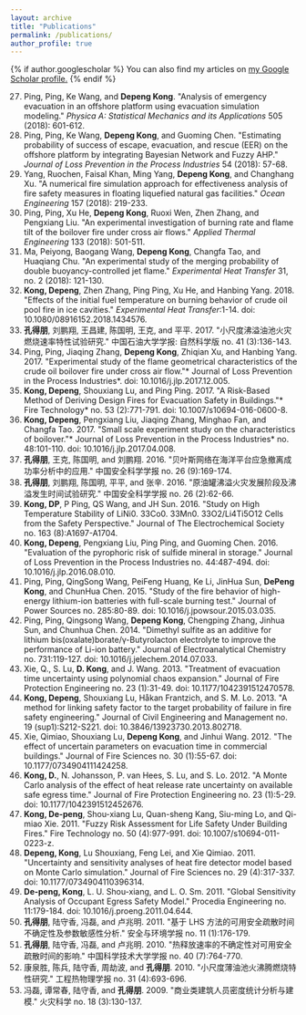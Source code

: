 ```yaml
---
layout: archive
title: "Publications"
permalink: /publications/
author_profile: true
---
```


{% if author.googlescholar %}
  You can also find my articles on <u><a href="{{author.googlescholar}}">my Google Scholar profile</a>.</u>
{% endif %}

27. Ping, Ping, Ke Wang, and **Depeng Kong**. "Analysis of emergency evacuation in an offshore platform using evacuation simulation modeling." *Physica A: Statistical Mechanics and its Applications* 505 (2018): 601-612.
26. Ping, Ping, Ke Wang, **Depeng Kong**, and Guoming Chen. "Estimating probability of success of escape, evacuation, and rescue (EER) on the offshore platform by integrating Bayesian Network and Fuzzy AHP." *Journal of Loss Prevention in the Process Industries* 54 (2018): 57-68.
25. Yang, Ruochen, Faisal Khan, Ming Yang, **Depeng Kong**, and Changhang Xu. "A numerical fire simulation approach for effectiveness analysis of fire safety measures in floating liquefied natural gas facilities." *Ocean Engineering* 157 (2018): 219-233.
24. Ping, Ping, Xu He, **Depeng Kong**, Ruoxi Wen, Zhen Zhang, and Pengxiang Liu. "An experimental investigation of burning rate and flame tilt of the boilover fire under cross air flows." *Applied Thermal Engineering* 133 (2018): 501-511.
23. Ma, Peiyong, Baogang Wang, **Depeng Kong**, Changfa Tao, and Huaqiang Chu. "An experimental study of the merging probability of double buoyancy-controlled jet flame." *Experimental Heat Transfer* 31, no. 2 (2018): 121-130.
22. **Kong, Depeng**, Zhen Zhang, Ping Ping, Xu He, and Hanbing Yang. 2018. "Effects of the initial fuel temperature on burning behavior of crude oil pool fire in ice cavities." *Experimental Heat Transfer*:1-14. doi: 10.1080/08916152.2018.1434576.
21. **孔得朋**, 刘鹏翔, 王昌建, 陈国明, 王克, and 平平. 2017. "小尺度沸溢油池火灾燃烧速率特性试验研究." 中国石油大学学报: 自然科学版 no. 41 (3):136-143.
20. Ping, Ping, Jiaqing Zhang, **Depeng Kong**, Zhiqian Xu, and Hanbing Yang. 2017. "Experimental study of the flame geometrical characteristics of the crude oil boilover fire under cross air flow."* Journal of Loss Prevention in the Process Industries*. doi: 10.1016/j.jlp.2017.12.005.
19. **Kong, Depeng**, Shouxiang Lu, and Ping Ping. 2017. "A Risk-Based Method of Deriving Design Fires for Evacuation Safety in Buildings."* Fire Technology* no. 53 (2):771-791. doi: 10.1007/s10694-016-0600-8.
18. **Kong, Depeng**, Pengxiang Liu, Jiaqing Zhang, Minghao Fan, and Changfa Tao. 2017. "Small scale experiment study on the characteristics of boilover."* Journal of Loss Prevention in the Process Industries* no. 48:101-110. doi: 10.1016/j.jlp.2017.04.008.
17. **孔得朋**, 王克, 陈国明, and 刘鹏翔. 2016. "贝叶斯网络在海洋平台应急撤离成功率分析中的应用." 中国安全科学学报 no. 26 (9):169-174.
16. **孔得朋**, 刘鹏翔, 陈国明, 平平, and 张辛. 2016. "原油罐沸溢火灾发展阶段及沸溢发生时间试验研究." 中国安全科学学报 no. 26 (2):62-66.
15. **Kong, DP**, P Ping, QS Wang, and JH Sun. 2016. "Study on High Temperature Stability of LiNi0. 33Co0. 33Mn0. 33O2/Li4Ti5O12 Cells from the Safety Perspective." Journal of The Electrochemical Society no. 163 (8):A1697-A1704.
14. **Kong, Depeng**, Pengxiang Liu, Ping Ping, and Guoming Chen. 2016. "Evaluation of the pyrophoric risk of sulfide mineral in storage." Journal of Loss Prevention in the Process Industries no. 44:487-494. doi: 10.1016/j.jlp.2016.08.010.
13. Ping, Ping, QingSong Wang, PeiFeng Huang, Ke Li, JinHua Sun, **DePeng Kong**, and ChunHua Chen. 2015. "Study of the fire behavior of high-energy lithium-ion batteries with full-scale burning test." Journal of Power Sources no. 285:80-89. doi: 10.1016/j.jpowsour.2015.03.035.
12. Ping, Ping, Qingsong Wang, **Depeng Kong**, Chengping Zhang, Jinhua Sun, and Chunhua Chen. 2014. "Dimethyl sulfite as an additive for lithium bis(oxalate)borate/γ-Butyrolacton electrolyte to improve the performance of Li-ion battery." Journal of Electroanalytical Chemistry no. 731:119-127. doi: 10.1016/j.jelechem.2014.07.033.
11. Xie, Q., S. Lu, **D. Kong**, and J. Wang. 2013. "Treatment of evacuation time uncertainty using polynomial chaos expansion." Journal of Fire Protection Engineering no. 23 (1):31-49. doi: 10.1177/1042391512470578.
10. **Kong, Depeng**, Shouxiang Lu, Håkan Frantzich, and S. M. Lo. 2013. "A method for linking safety factor to the target probability of failure in fire safety engineering." Journal of Civil Engineering and Management no. 19 (sup1):S212-S221. doi: 10.3846/13923730.2013.802718.
9. Xie, Qimiao, Shouxiang Lu, **Depeng Kong**, and Jinhui Wang. 2012. "The effect of uncertain parameters on evacuation time in commercial buildings." Journal of Fire Sciences no. 30 (1):55-67. doi: 10.1177/0734904111424258.
8. **Kong, D.**, N. Johansson, P. van Hees, S. Lu, and S. Lo. 2012. "A Monte Carlo analysis of the effect of heat release rate uncertainty on available safe egress time." Journal of Fire Protection Engineering no. 23 (1):5-29. doi: 10.1177/1042391512452676.
7. **Kong, De-peng**, Shou-xiang Lu, Quan-sheng Kang, Siu-ming Lo, and Qi-miao Xie. 2011. "Fuzzy Risk Assessment for Life Safety Under Building Fires." Fire Technology no. 50 (4):977-991. doi: 10.1007/s10694-011-0223-z.
6. **Depeng, Kong**, Lu Shouxiang, Feng Lei, and Xie Qimiao. 2011. "Uncertainty and sensitivity analyses of heat fire detector model based on Monte Carlo simulation." Journal of Fire Sciences no. 29 (4):317-337. doi: 10.1177/0734904110396314.
5. **De-peng, Kong**, L. U. Shou-xiang, and L. O. Sm. 2011. "Global Sensitivity Analysis of Occupant Egress Safety Model." Procedia Engineering no. 11:179-184. doi: 10.1016/j.proeng.2011.04.644.
4. **孔得朋**, 陆守香, 冯磊, and 卢兆明. 2011. "基于 LHS 方法的可用安全疏散时间不确定性及参数敏感性分析." 安全与环境学报 no. 11 (1):176-179.
3. **孔得朋**, 陆守香, 冯磊, and 卢兆明. 2010. "热释放速率的不确定性对可用安全疏散时间的影响." 中国科学技术大学学报 no. 40 (7):764-770.
2. 康泉胜, 陈兵, 陆守香, 周劫波, and **孔得朋**. 2010. "小尺度薄油池火沸腾燃烧特性研究." 工程热物理学报 no. 31 (4):693-696.
1. 冯磊, 谭常春, 陆守香, and **孔得朋**. 2009. "商业类建筑人员密度统计分析与建模." 火灾科学 no. 18 (3):130-137.

